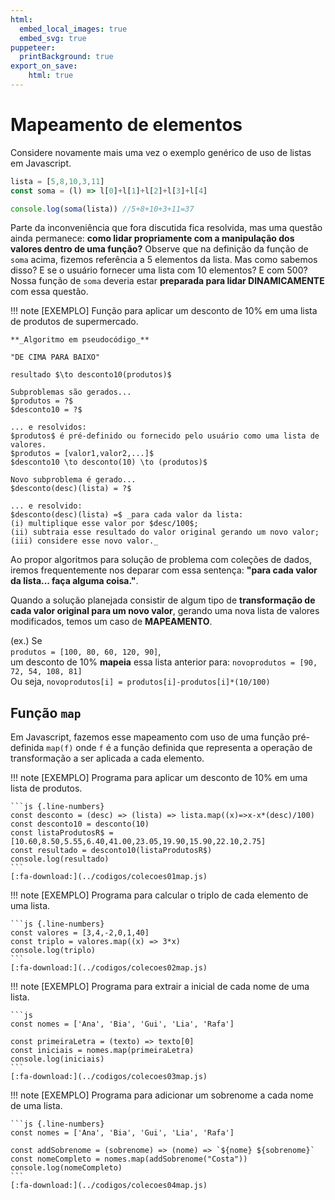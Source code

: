 ```yaml
---
html:
  embed_local_images: true
  embed_svg: true
puppeteer: 
  printBackground: true
export_on_save:
    html: true
---
```

<!-- 14 -->

# Mapeamento de elementos

Considere novamente mais uma vez o exemplo genérico de uso de listas em Javascript. 

```js
lista = [5,8,10,3,11]
const soma = (l) => l[0]+l[1]+l[2]+l[3]+l[4]

console.log(soma(lista)) //5+8+10+3+11=37
```

Parte da inconveniência que fora discutida fica resolvida, mas uma questão ainda permanece: **como lidar propriamente com a manipulação dos valores dentro de uma função?** Observe que na definição da função de `soma` acima, fizemos referência a 5 elementos da lista. Mas como sabemos disso? E se o usuário fornecer uma lista com 10 elementos? E com 500? Nossa função de `soma` deveria estar **preparada para lidar DINAMICAMENTE** com essa questão.

!!! note [EXEMPLO] Função para aplicar um desconto de 10% em uma lista de produtos de supermercado.

    **_Algoritmo em pseudocódigo_**

    "DE CIMA PARA BAIXO"

    resultado $\to desconto10(produtos)$

    Subproblemas são gerados...
    $produtos = ?$
    $desconto10 = ?$

    ... e resolvidos:
    $produtos$ é pré-definido ou fornecido pelo usuário como uma lista de valores.
    $produtos = [valor1,valor2,...]$
    $desconto10 \to desconto(10) \to (produtos)$

    Novo subproblema é gerado...
    $desconto(desc)(lista) = ?$

    ... e resolvido:
    $desconto(desc)(lista) =$ _para cada valor da lista:        
    (i) multiplique esse valor por $desc/100$;   
    (ii) subtraia esse resultado do valor original gerando um novo valor;    
    (iii) considere esse novo valor._ 

Ao propor algoritmos para solução de problema com coleções de dados, iremos frequentemente nos deparar com essa sentença: **"para cada valor da lista... faça alguma coisa."**.

Quando a solução planejada consistir de algum tipo de **transformação de cada valor original para um novo valor**, gerando uma nova lista de valores modificados, temos um caso de **MAPEAMENTO**.

(ex.) Se    
`produtos = [100, 80, 60, 120, 90]`,   
um desconto de $10\%$ **mapeia** essa lista anterior para:
`novoprodutos = [90, 72, 54, 108, 81]`   
Ou seja, `novoprodutos[i] = produtos[i]-produtos[i]*(10/100)`

## Função `map`

Em Javascript, fazemos esse mapeamento com uso de uma função pré-definida `map(f)` onde `f` é a função definida que representa a operação de transformação a ser aplicada a cada elemento.

!!! note [EXEMPLO] Programa para aplicar um desconto de 10% em uma lista de produtos.

    ```js {.line-numbers} 
    const desconto = (desc) => (lista) => lista.map((x)=>x-x*(desc)/100)
    const desconto10 = desconto(10)
    const listaProdutosR$ = [10.60,8.50,5.55,6.40,41.00,23.05,19.90,15.90,22.10,2.75]
    const resultado = desconto10(listaProdutosR$)
    console.log(resultado)
    ```
    [:fa-download:](../codigos/colecoes01map.js)

!!! note [EXEMPLO] Programa para calcular o triplo de cada elemento de uma lista.

    ```js {.line-numbers} 
    const valores = [3,4,-2,0,1,40]
    const triplo = valores.map((x) => 3*x)
    console.log(triplo)
    ```
    [:fa-download:](../codigos/colecoes02map.js)

!!! note [EXEMPLO] Programa para extrair a inicial de cada nome de uma lista.

    ```js
    const nomes = ['Ana', 'Bia', 'Gui', 'Lia', 'Rafa']

    const primeiraLetra = (texto) => texto[0]
    const iniciais = nomes.map(primeiraLetra)
    console.log(iniciais)
    ```
    [:fa-download:](../codigos/colecoes03map.js)

!!! note [EXEMPLO] Programa para adicionar um sobrenome a cada nome de uma lista.

    ```js {.line-numbers} 
    const nomes = ['Ana', 'Bia', 'Gui', 'Lia', 'Rafa']

    const addSobrenome = (sobrenome) => (nome) => `${nome} ${sobrenome}`
    const nomeCompleto = nomes.map(addSobrenome("Costa"))
    console.log(nomeCompleto) 
    ```
    [:fa-download:](../codigos/colecoes04map.js)